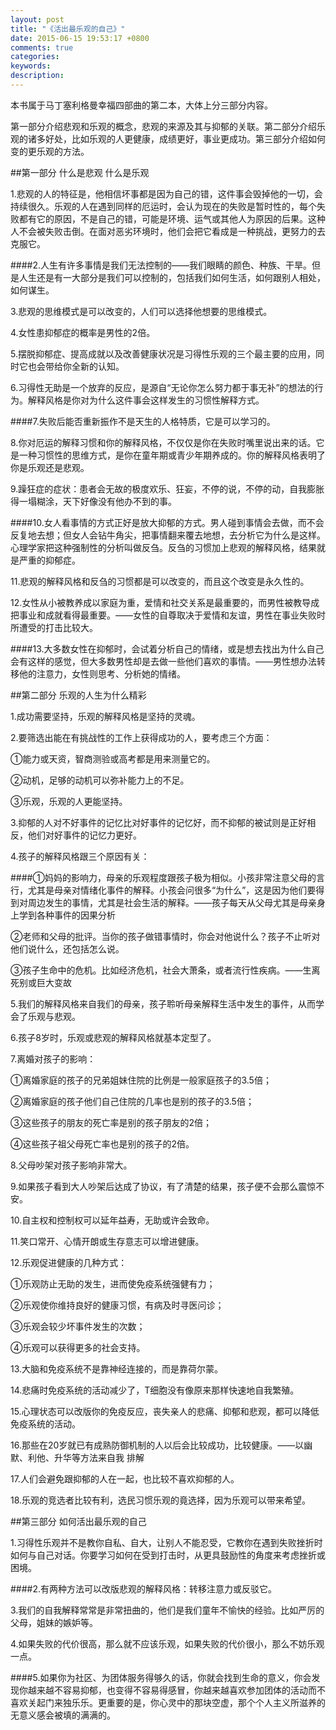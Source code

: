 ```yaml
---
layout: post
title: "《活出最乐观的自己》"
date: 2015-06-15 19:53:17 +0800
comments: true
categories: 
keywords:   
description: 
---
```



本书属于马丁塞利格曼幸福四部曲的第二本，大体上分三部分内容。

第一部分介绍悲观和乐观的概念，悲观的来源及其与抑郁的关联。第二部分介绍乐观的诸多好处，比如乐观的人更健康，成绩更好，事业更成功。第三部分介绍如何变的更乐观的方法。

<!--more-->

##第一部分 什么是悲观 什么是乐观

1.悲观的人的特征是，他相信坏事都是因为自己的错，这件事会毁掉他的一切，会持续很久。乐观的人在遇到同样的厄运时，会认为现在的失败是暂时性的，每个失败都有它的原因，不是自己的错，可能是环境、运气或其他人为原因的后果。这种人不会被失败击倒。在面对恶劣环境时，他们会把它看成是一种挑战，更努力的去克服它。

####2.人生有许多事情是我们无法控制的——我们眼睛的颜色、种族、干旱。但是人生还是有一大部分是我们可以控制的，包括我们如何生活，如何跟别人相处，如何谋生。

3.悲观的思维模式是可以改变的，人们可以选择他想要的思维模式。

4.女性患抑郁症的概率是男性的2倍。

5.摆脱抑郁症、提高成就以及改善健康状况是习得性乐观的三个最主要的应用，同时它也会带给你全新的认知。

6.习得性无助是一个放弃的反应，是源自“无论你怎么努力都于事无补”的想法的行为。解释风格是你对为什么这件事会这样发生的习惯性解释方式。

####7.失败后能否重新振作不是天生的人格特质，它是可以学习的。

8.你对厄运的解释习惯和你的解释风格，不仅仅是你在失败时嘴里说出来的话。它是一种习惯性的思维方式，是你在童年期或青少年期养成的。你的解释风格表明了你是乐观还是悲观。

9.躁狂症的症状：患者会无故的极度欢乐、狂妄，不停的说，不停的动，自我膨胀得一塌糊涂，天下好像没有他办不到的事。

####10.女人看事情的方式正好是放大抑郁的方式。男人碰到事情会去做，而不会反复地去想；但女人会钻牛角尖，把事情翻来覆去地想，去分析它为什么是这样。心理学家把这种强制性的分析叫做反刍。反刍的习惯加上悲观的解释风格，结果就是严重的抑郁症。

11.悲观的解释风格和反刍的习惯都是可以改变的，而且这个改变是永久性的。

12.女性从小被教养成以家庭为重，爱情和社交关系是最重要的，而男性被教导成把事业和成就看得最重要。——女性的自尊取决于爱情和友谊，男性在事业失败时所遭受的打击比较大。

####13.大多数女性在抑郁时，会试着分析自己的情绪，或是想去找出为什么自己会有这样的感觉，但大多数男性却是去做一些他们喜欢的事情。——男性想办法转移他的注意力，女性则思考、分析她的情绪。


##第二部分 乐观的人生为什么精彩

1.成功需要坚持，乐观的解释风格是坚持的灵魂。

2.要筛选出能在有挑战性的工作上获得成功的人，要考虑三个方面：

①能力或天资，智商测验或高考都是用来测量它的。

②动机，足够的动机可以弥补能力上的不足。

③乐观，乐观的人更能坚持。

3.抑郁的人对不好事件的记忆比对好事件的记忆好，而不抑郁的被试则是正好相反，他们对好事件的记忆力更好。

4.孩子的解释风格跟三个原因有关：

####①妈妈的影响力，母亲的乐观程度跟孩子极为相似。小孩非常注意父母的言行，尤其是母亲对情绪化事件的解释。小孩会问很多“为什么”，这是因为他们要得到对周边发生的事情，尤其是社会生活的解释。——孩子每天从父母尤其是母亲身上学到各种事件的因果分析

②老师和父母的批评。当你的孩子做错事情时，你会对他说什么？孩子不止听对他们说什么，还包括怎么说。

③孩子生命中的危机。比如经济危机，社会大萧条，或者流行性疾病。——生离死别或巨大变故

5.我们的解释风格来自我们的母亲，孩子聆听母亲解释生活中发生的事件，从而学会了乐观与悲观。

6.孩子8岁时，乐观或悲观的解释风格就基本定型了。

7.离婚对孩子的影响：

①离婚家庭的孩子的兄弟姐妹住院的比例是一般家庭孩子的3.5倍；

②离婚家庭的孩子他们自己住院的几率也是别的孩子的3.5倍；

③这些孩子的朋友的死亡率是别的孩子朋友的2倍；

④这些孩子祖父母死亡率也是别的孩子的2倍。

8.父母吵架对孩子影响非常大。

9.如果孩子看到大人吵架后达成了协议，有了清楚的结果，孩子便不会那么震惊不安。

10.自主权和控制权可以延年益寿，无助或许会致命。

11.笑口常开、心情开朗或生存意志可以增进健康。

12.乐观促进健康的几种方式：

①乐观防止无助的发生，进而使免疫系统强健有力；

②乐观使你维持良好的健康习惯，有病及时寻医问诊；

③乐观会较少坏事件发生的次数；

④乐观可以获得更多的社会支持。

13.大脑和免疫系统不是靠神经连接的，而是靠荷尔蒙。

14.悲痛时免疫系统的活动减少了，T细胞没有像原来那样快速地自我繁殖。

15.心理状态可以改版你的免疫反应，丧失亲人的悲痛、抑郁和悲观，都可以降低免疫系统的活动。

16.那些在20岁就已有成熟防御机制的人以后会比较成功，比较健康。——以幽默、利他、升华等方法来自我
排解

17.人们会避免跟抑郁的人在一起，也比较不喜欢抑郁的人。

18.乐观的竞选者比较有利，选民习惯乐观的竟选择，因为乐观可以带来希望。


##第三部分 如何活出最乐观的自己

1.习得性乐观并不是教你自私、自大，让别人不能忍受，它教你在遇到失败挫折时如何与自己对话。你要学习如何在受到打击时，从更具鼓励性的角度来考虑挫折或困境。

####2.有两种方法可以改版悲观的解释风格：转移注意力或反驳它。

3.我们的自我解释常常是非常扭曲的，他们是我们童年不愉快的经验。比如严厉的父母，姐妹的嫉妒等。

4.如果失败的代价很高，那么就不应该乐观，如果失败的代价很小，那么不妨乐观一点。

####5.如果你为社区、为团体服务得够久的话，你就会找到生命的意义，你会发现你越来越不容易抑郁，也变得不容易得感冒，你越来越喜欢参加团体的活动而不喜欢关起门来独乐乐。更重要的是，你心灵中的那块空虚，那个个人主义所滋养的无意义感会被填的满满的。

